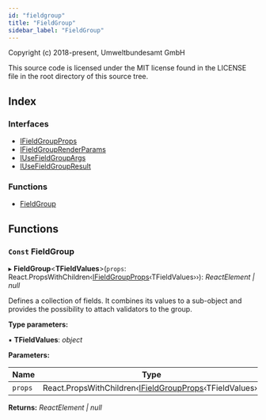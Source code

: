 ```yaml
---
id: "fieldgroup"
title: "FieldGroup"
sidebar_label: "FieldGroup"
---
```


Copyright (c) 2018-present, Umweltbundesamt GmbH

This source code is licensed under the MIT license found in the
LICENSE file in the root directory of this source tree.

## Index

### Interfaces

* [IFieldGroupProps](../interfaces/fieldgroup.ifieldgroupprops.md)
* [IFieldGroupRenderParams](../interfaces/fieldgroup.ifieldgrouprenderparams.md)
* [IUseFieldGroupArgs](../interfaces/fieldgroup.iusefieldgroupargs.md)
* [IUseFieldGroupResult](../interfaces/fieldgroup.iusefieldgroupresult.md)

### Functions

* [FieldGroup](fieldgroup.md#const-fieldgroup)

## Functions

### `Const` FieldGroup

▸ **FieldGroup**<**TFieldValues**>(`props`: React.PropsWithChildren‹[IFieldGroupProps](../interfaces/fieldgroup.ifieldgroupprops.md)‹TFieldValues››): *ReactElement | null*

Defines a collection of fields. It combines its values to a
sub-object and provides the possibility to attach validators to the group.

**Type parameters:**

▪ **TFieldValues**: *object*

**Parameters:**

Name | Type |
------ | ------ |
`props` | React.PropsWithChildren‹[IFieldGroupProps](../interfaces/fieldgroup.ifieldgroupprops.md)‹TFieldValues›› |

**Returns:** *ReactElement | null*
